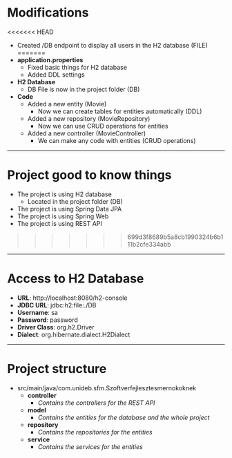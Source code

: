 # Modifications
<<<<<<< HEAD
- Created /DB endpoint to display all users in the H2 database (FILE)
=======
- **application.properties**
  - Fixed basic things for H2 database
  - Added DDL settings
- **H2 Database**
  - DB File is now in the project folder (DB)
- **Code**
    - Added a new entity (Movie)
      - Now we can create tables for entities automatically (DDL)
    - Added a new repository (MovieRepository)
      - Now we can use CRUD operations for entities
    - Added a new controller (MovieController)
      - We can make any code with entities (CRUD operations)
---
# Project good to know things
- The project is using H2 database
  - Located in the project folder (DB)
- The project is using Spring Data JPA
- The project is using Spring Web
- The project is using REST API
>>>>>>> 699d3f8689b5a8cb1990324b6b111b2cfe334abb

---
# Access to H2 Database
- **URL**: http://localhost:8080/h2-console
- **JDBC URL**: jdbc:h2:file:./DB
- **Username**: sa
- **Password**: password
- **Driver Class**: org.h2.Driver
- **Dialect**: org.hibernate.dialect.H2Dialect

---
# Project structure
- src/main/java/com.unideb.sfm.Szoftverfejlesztesmernokoknek
  - **controller**
    - _Contains the controllers for the REST API_
  - **model**
    - _Contains the entities for the database and the whole project_
  - **repository**
    - _Contains the repositories for the entities_
  - **service**
    - _Contains the services for the entities_